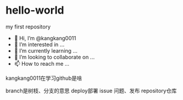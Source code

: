# hello-world
my first repository

- 👋 Hi, I’m @kangkang0011
- 👀 I’m interested in ...
- 🌱 I’m currently learning ...
- 💞️ I’m looking to collaborate on ...
- 📫 How to reach me ...

kangkang0011在学习github是啥

branch是树枝、分支的意思
deploy部署
issue 问题、发布
repository仓库
